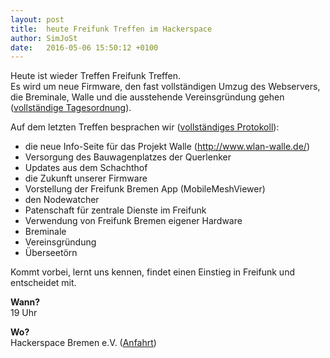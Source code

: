 ```yaml
---
layout: post
title:  heute Freifunk Treffen im Hackerspace
author: SimJoSt
date:   2016-05-06 15:50:12 +0100
---
```

Heute ist wieder Treffen Freifunk Treffen.  
Es wird um neue Firmware, den fast vollständigen Umzug des Webservers, die Breminale, Walle und die ausstehende Vereinsgründung gehen ([vollständige Tagesordnung](http://wiki.bremen.freifunk.net/Treffen/2016_05_06)).

Auf dem letzten Treffen besprachen wir ([vollständiges Protokoll](http://wiki.bremen.freifunk.net/Treffen/2016_04_15#protokoll)):
* die neue Info-Seite für das Projekt Walle (http://www.wlan-walle.de/)
* Versorgung des Bauwagenplatzes der Querlenker
* Updates aus dem Schachthof
* die Zukunft unserer Firmware
* Vorstellung der Freifunk Bremen App (MobileMeshViewer)
* den Nodewatcher
* Patenschaft für zentrale Dienste im Freifunk
* Verwendung von Freifunk Bremen eigener Hardware
* Breminale
* Vereinsgründung
* Überseetörn

Kommt vorbei, lernt uns kennen, findet einen Einstieg in Freifunk und entscheidet mit.

**Wann?**  
19 Uhr

**Wo?**  
Hackerspace Bremen e.V. ([Anfahrt](https://www.hackerspace-bremen.de/anfahrt/))
